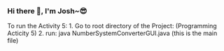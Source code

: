 ### Hi there 👋, I'm Josh~😎
To run the Activity 5:
    1. Go to root directory of the Project: (Programming Acticity 5)
    2. run: java NumberSystemConverterGUI.java (this is the main file)
